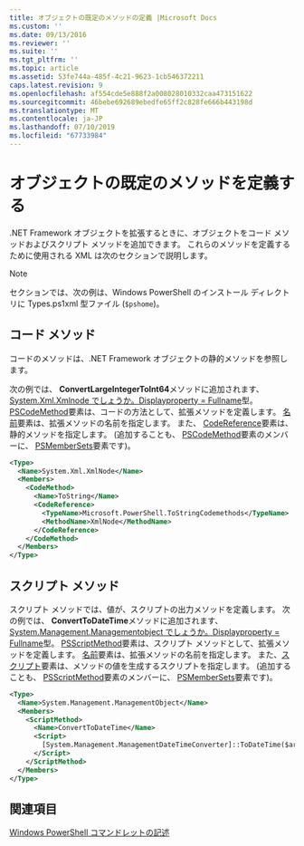 ```yaml
---
title: オブジェクトの既定のメソッドの定義 |Microsoft Docs
ms.custom: ''
ms.date: 09/13/2016
ms.reviewer: ''
ms.suite: ''
ms.tgt_pltfrm: ''
ms.topic: article
ms.assetid: 53fe744a-485f-4c21-9623-1cb546372211
caps.latest.revision: 9
ms.openlocfilehash: af554cde5e888f2a008028010332caa473151622
ms.sourcegitcommit: 46bebe692689ebedfe65ff2c828fe666b443198d
ms.translationtype: MT
ms.contentlocale: ja-JP
ms.lasthandoff: 07/10/2019
ms.locfileid: "67733984"
---
```

# <a name="defining-default-methods-for-objects"></a>オブジェクトの既定のメソッドを定義する

.NET Framework オブジェクトを拡張するときに、オブジェクトをコード メソッドおよびスクリプト メソッドを追加できます。 これらのメソッドを定義するために使用される XML は次のセクションで説明します。

> [!NOTE]
> セクションでは、次の例は、Windows PowerShell のインストール ディレクトリに Types.ps1xml 型ファイル (`$pshome`)。

## <a name="code-methods"></a>コード メソッド

コードのメソッドは、.NET Framework オブジェクトの静的メソッドを参照します。

次の例では、 **ConvertLargeIntegerToInt64**メソッドに追加されます、 [System.Xml.Xmlnode でしょうか。Displayproperty = Fullname](/dotnet/api/System.Xml.XmlNode)型。 [PSCodeMethod](/dotnet/api/system.management.automation.pscodemethod)要素は、コードの方法として、拡張メソッドを定義します。 [名前](/dotnet/api/system.management.automation.psmemberinfo.name?view=pscore-6.2.0#System_Management_Automation_PSMemberInfo_Name)要素は、拡張メソッドの名前を指定します。 また、 [CodeReference](/dotnet/api/system.management.automation.pscodemethod.codereference?view=pscore-6.2.0#System_Management_Automation_PSCodeMethod_CodeReference)要素は、静的メソッドを指定します。 (追加することも、 [PSCodeMethod](/dotnet/api/system.management.automation.pscodemethod)要素のメンバーに、 [PSMemberSets](/dotnet/api/system.management.automation.psmemberset?view=pscore-6.2.0)要素です)。

```xml
<Type>
  <Name>System.Xml.XmlNode</Name>
  <Members>
    <CodeMethod>
      <Name>ToString</Name>
      <CodeReference>
        <TypeName>Microsoft.PowerShell.ToStringCodemethods</TypeName>
        <MethodName>XmlNode</MethodName>
      </CodeReference>
    </CodeMethod>
  </Members>
</Type>
```

## <a name="script-methods"></a>スクリプト メソッド

スクリプト メソッドでは、値が、スクリプトの出力メソッドを定義します。 次の例では、 **ConvertToDateTime**メソッドに追加されます、 [System.Management.Managementobject でしょうか。Displayproperty = Fullname](/dotnet/api/System.Management.ManagementObject)型。 [PSScriptMethod](/dotnet/api/system.management.automation.psscriptmethod?view=pscore-6.2.0)要素は、スクリプト メソッドとして、拡張メソッドを定義します。 [名前](/dotnet/api/system.management.automation.psmemberinfo.name?view=pscore-6.2.0#System_Management_Automation_PSMemberInfo_Name)要素は、拡張メソッドの名前を指定します。 また、[スクリプト](/dotnet/api/system.management.automation.psscriptmethod.script?view=pscore-6.2.0#System_Management_Automation_PSScriptMethod_Script)要素は、メソッドの値を生成するスクリプトを指定します。 (追加することも、 [PSScriptMethod](/dotnet/api/system.management.automation.psscriptmethod?view=pscore-6.2.0)要素のメンバーに、 [PSMemberSets](/dotnet/api/system.management.automation.psmemberset?view=pscore-6.2.0)要素です)。

```xml
<Type>
  <Name>System.Management.ManagementObject</Name>
  <Members>
    <ScriptMethod>
      <Name>ConvertToDateTime</Name>
      <Script>
        [System.Management.ManagementDateTimeConverter]::ToDateTime($args[0])
      </Script>
    </ScriptMethod>
  </Members>
</Type>
```

## <a name="see-also"></a>関連項目

[Windows PowerShell コマンドレットの記述](./writing-a-windows-powershell-cmdlet.md)
